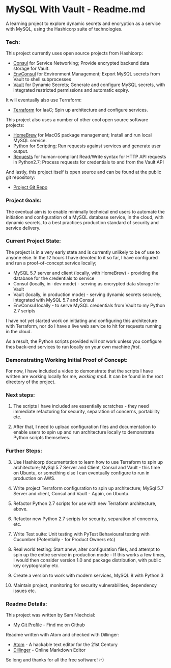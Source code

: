 # MySQL With Vault - Readme.md

A learning project to explore dynamic secrets and encryption as a service with MySQL, using the Hashicorp suite of technologies.

### Tech:

This project currently uses open source projects from Hashicorp:

* [Consul] for Service Networking; Provide encrypted backend data storage for Vault.
* [EnvConsul] for Environment Management; Export MySQL secrets from Vault to shell subprocesses
* [Vault] for Dynamic Secrets; Generate and configure MySQL secrets, with integrated restricted permissions and automatic expiry.

It will eventually also use Terraform:
* [Terraform] for IaaC; Spin up architecture and configure services.

This project also uses a number of other cool open source software projects:

* [HomeBrew] for MacOS package management; Install and run local MySQL service.
* [Python] for Scripting; Run requests against services and generate user output.
* [Requests] for human-compliant Read/Write syntax for HTTP API requests in Python2.7; Process requests for credentials to and from the Vault API

And lastly, this project itself is open source and can be found at the public git repository:
* [Project Git Repo] 

### Project Goals:

The eventual aim is to enable minimally technical end users to automate the initiation and configuration of a MySQL database service, in the cloud, with dynamic secrets, to a best practices production standard of security and service delivery.

### Current Project State:

The project is in a very early state and is currently unlikely to be of use to anyone else.
In the 12 hours I have devoted to it so far, I have configured and run a proof-of-concept service locally;

 - MySQL 5.7 server and client (locally, with HomeBrew) - providing the database for the credentials to service
 - Consul (locally, in -dev mode) - serving as encrypted data storage for Vault
 - Vault (locally, in production mode) - serving dynamic secrets securely, integrated with MySQL 5.7 and Consul
 - EnvConsul locally - to serve MySQL credentials from Vault to my Python 2.7 scripts

I have not yet started work on initiating and configuring this architecture with Terraform, nor do I have a live web service to hit for requests running in the cloud.

As a result, the Python scripts provided will *not* work unless you configure thes back-end services to run locally on your own machine *first*.

### Demonstrating Working Initial Proof of Concept:

For now, I have included a video to demonstrate that the scripts I have written are working locally for me, *working.mp4*. It can be found in the root directory of the project.

### Next steps:

1. The scripts I have included are essentially scratches - they need immediate refactoring for security, separation of concerns, portability etc.

2. After that, I need to upload configuration files and documentation to enable users to spin up and run architecture locally to demonstrate Python scripts themselves.

### Further Steps:

3. Use Hashicorp documentation to learn how to use Terraform to spin up architecture; MySql 5.7 Server and Client, Consul and Vault - this time on Ubuntu, or something else I can eventually configure to run in production on AWS.

4. Write project Terraform configuration to spin up architecture; MySql 5.7 Server and client, Consul and Vault - Again, on Ubuntu.

5. Refactor Python 2.7 scripts for use with new Terraform architecture, above.

6. Refactor new Python 2.7 scripts for security, separation of concerns, etc.

7. Write Test suite:
Unit testing with PyTest
Behavioural testing with Cucumber (Potentially - for Product Owners etc)

8. Real world testing: Start anew, alter configuration files, and attempt to spin up the entire service in production mode - If this works a few times, I would then consider version 1.0 and package distribution, with public key cryptography etc.

9. Create a version to work with modern services, MySQL 8 with Python 3

10. Maintain project, monitoring for security vulnerabilities, dependency issues etc.

### Readme Details:

This project was written by Sam Niechcial:
* [My Git Profile] - Find me on Github

Readme written with Atom and checked with Dillinger:

* [Atom] - A hackable text editor for the 21st Century
* [Dillinger] - Online Markdown Editor

So long and thanks for all the free software! :-)

  [My Git Profile]: <"https://github.com/SamNiechcial">
  [Project Git Repo]: <"https://github.com/SamNiechcial/MySQL-With-Vault">

  [Atom]: <"https://atom.io/">
  [Consul]: <"https://www.consul.io/">
  [Dillinger]: <"https://dillinger.io/">
  [EnvConsul]: <"https://github.com/hashicorp/envconsul">
  [HomeBrew]: <"https://brew.sh/">
  [Python]: <"https://www.python.org/">
  [Requests]: <"https://pypi.org/project/requests/">
  [Terraform]: <"https://www.terraform.io/">
  [Vault]: <"https://www.vaultproject.io/">
